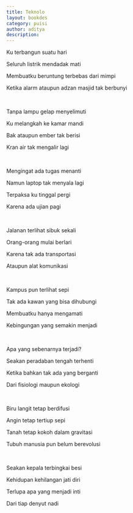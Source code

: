 ```yaml
---
title: Teknolo
layout: bookdes
category: puisi
author: aditya
description: 
---
```


Ku terbangun suatu hari

Seluruh listrik mendadak mati

Membuatku beruntung terbebas dari mimpi

Ketika alarm ataupun adzan masjid tak berbunyi

<br>

Tanpa lampu gelap menyelimuti

Ku melangkah ke kamar mandi

Bak ataupun ember tak berisi

Kran air tak mengalir lagi

<br>

Mengingat ada tugas menanti

Namun laptop tak menyala lagi

Terpaksa ku tinggal pergi

Karena ada ujian pagi

<br>

Jalanan terlihat sibuk sekali

Orang-orang mulai berlari

Karena tak ada transportasi

Ataupun alat komunikasi

<br>

Kampus pun terlihat sepi

Tak ada kawan yang bisa dihubungi

Membuatku hanya mengamati

Kebingungan yang semakin menjadi

<br>

Apa yang sebenarnya terjadi?

Seakan peradaban tengah terhenti

Ketika bahkan tak ada yang berganti

Dari fisiologi maupun ekologi

<br>

Biru langit tetap berdifusi

Angin tetap tertiup sepi

Tanah tetap kokoh dalam gravitasi

Tubuh manusia pun belum berevolusi

<br>

Seakan kepala terbingkai besi

Kehidupan kehilangan jati diri

Terlupa apa yang menjadi inti

Dari tiap denyut nadi
